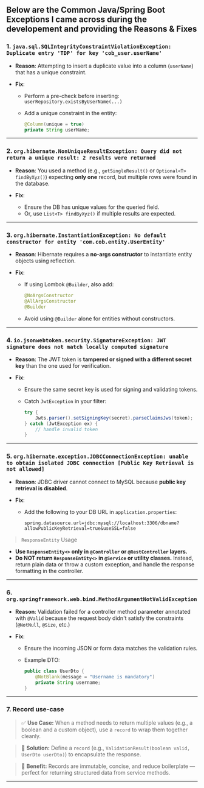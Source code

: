 ## Below are the Common Java/Spring Boot Exceptions I came across during the developement and providing the Reasons & Fixes
### 1. `java.sql.SQLIntegrityConstraintViolationException: Duplicate entry 'TDP' for key 'cob_user.userName'`

* **Reason**: Attempting to insert a duplicate value into a column (`userName`) that has a unique constraint.
* **Fix**:

    * Perform a pre-check before inserting: `userRepository.existsByUserName(...)`
    * Add a unique constraint in the entity:

      ```java
      @Column(unique = true)
      private String userName;
      ```

---

### 2. `org.hibernate.NonUniqueResultException: Query did not return a unique result: 2 results were returned`

* **Reason**: You used a method (e.g., `getSingleResult()` or `Optional<T> findByXyz()`) expecting **only one** record, but multiple rows were found in the database.
* **Fix**:

    * Ensure the DB has unique values for the queried field.
    * Or, use `List<T> findByXyz()` if multiple results are expected.

---

### 3. `org.hibernate.InstantiationException: No default constructor for entity 'com.cob.entity.UserEntity'`

* **Reason**: Hibernate requires a **no-args constructor** to instantiate entity objects using reflection.
* **Fix**:

    * If using Lombok `@Builder`, also add:

      ```java
      @NoArgsConstructor
      @AllArgsConstructor
      @Builder
      ```
    * Avoid using `@Builder` alone for entities without constructors.

---

### 4. `io.jsonwebtoken.security.SignatureException: JWT signature does not match locally computed signature`

* **Reason**: The JWT token is **tampered or signed with a different secret key** than the one used for verification.
* **Fix**:

    * Ensure the same secret key is used for signing and validating tokens.
    * Catch `JwtException` in your filter:

      ```java
      try {
          Jwts.parser().setSigningKey(secret).parseClaimsJws(token);
      } catch (JwtException ex) {
          // handle invalid token
      }
      ```

---

### 5. `org.hibernate.exception.JDBCConnectionException: unable to obtain isolated JDBC connection [Public Key Retrieval is not allowed]`

* **Reason**: JDBC driver cannot connect to MySQL because **public key retrieval is disabled**.
* **Fix**:

    * Add the following to your DB URL in `application.properties`:

      ```properties
      spring.datasource.url=jdbc:mysql://localhost:3306/dbname?allowPublicKeyRetrieval=true&useSSL=false
      ```

> `ResponseEntity` Usage

* **Use `ResponseEntity<>` only in `@Controller` or `@RestController` layers.**
* **Do NOT return `ResponseEntity<>` in `@Service` or utility classes.** Instead, return plain data or throw a custom exception, and handle the response formatting in the controller.

---

### 6. `org.springframework.web.bind.MethodArgumentNotValidException`

* **Reason**: Validation failed for a controller method parameter annotated with `@Valid` because the request body didn't satisfy the constraints (`@NotNull`, `@Size`, etc.)
* **Fix**:

    * Ensure the incoming JSON or form data matches the validation rules.
    * Example DTO:

      ```java
      public class UserDto {
          @NotBlank(message = "Username is mandatory")
          private String username;
      }
      ```

---
### 7. Record use-case
> ✅ **Use Case:** When a method needs to return multiple values (e.g., a boolean and a custom object), use a `record` to wrap them together cleanly.

> 🔄 **Solution:** Define a `record` (e.g., `ValidationResult(boolean valid, UserDto userDto)`) to encapsulate the response.

> 🧼 **Benefit:** Records are immutable, concise, and reduce boilerplate — perfect for returning structured data from service methods.

---